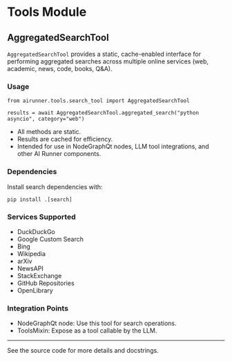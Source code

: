 # Tools Module

## AggregatedSearchTool

`AggregatedSearchTool` provides a static, cache-enabled interface for performing aggregated searches across multiple online services (web, academic, news, code, books, Q&A).

### Usage

```
from airunner.tools.search_tool import AggregatedSearchTool

results = await AggregatedSearchTool.aggregated_search("python asyncio", category="web")
```

- All methods are static.
- Results are cached for efficiency.
- Intended for use in NodeGraphQt nodes, LLM tool integrations, and other AI Runner components.

### Dependencies

Install search dependencies with:

```
pip install .[search]
```

### Services Supported
- DuckDuckGo
- Google Custom Search
- Bing
- Wikipedia
- arXiv
- NewsAPI
- StackExchange
- GitHub Repositories
- OpenLibrary

### Integration Points
- NodeGraphQt node: Use this tool for search operations.
- ToolsMixin: Expose as a tool callable by the LLM.

---

See the source code for more details and docstrings.
